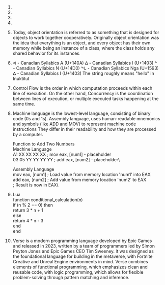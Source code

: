 1.

2.

3.

4.

5. Today, object orientation is referred to as something that is designed for objects to work together cooperatively. Originally object orientation was the idea that everything is an object, and every object has their own memory while being an instance of a class, where the class holds any shared behavior for its instances.

6. ᐊ - Canadian Syllabics A (U+140A)
   ᐃ - Canadian Syllabics I (U+1403)
   ᓐ - Canadian Syllabics N (U+14D0)
   ᖓ - Canadian Syllabics Nga (U+1593)
   ᐃ - Canadian Syllabics I (U+1403)
   The string roughly means "hello" in Inuktitut

7. Control Flow is the order in which computation proceeds within each line of execution. On the other hand, Concurrency is the coordination between lines of execution, or multiple executed tasks happening at the same time.

8. Machine language is the lowest-level language, consisting of binary code (0s and 1s). Assembly language, uses human-readable mnemonics and symbols (like ADD and MOV) to represent machine code instructions They differ in their readability and how they are processed by a computer.

	Function to Add Two Numbers\
	Machine Language\
 	A1 XX XX XX XX     ; mov eax, [num1] - placeholder\
 	03 05 YY YY YY YY  ; add eax, [num2] - placeholder\

   Assembly Language\
   	mov eax, [num1]     ; Load value from memory location 'num1' into EAX\
   	add eax, [num2]     ; Add value from memory location 'num2' to EAX\
   	; Result is now in EAX\

10. Lua\
function conditional_calculation(n)\
    if (n % 2 == 0) then\
        return 3 * n + 1\
    else\
        return 4 * n - 3\
    end\
end

12. Verse is a modern programming language developed by Epic Games and released in 2023, written by a team of programmers led by Simon Peyton Jones and Epic Games CEO Tim Sweeney. It was designed as the foundational language for building in the metaverse, with Fortnite Creative and Unreal Engine environments in mind. Verse combines elements of functional programming, which emphasizes clean and reusable code, with logic programming, which allows for flexible problem-solving through pattern matching and inference. 
